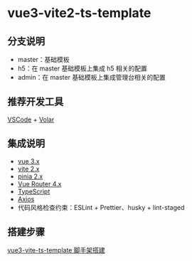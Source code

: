 # vue3-vite2-ts-template

## 分支说明

- master：基础模板
- h5：在 master 基础模板上集成 h5 相关的配置
- admin：在 master 基础模板上集成管理台相关的配置

## 推荐开发工具

[VSCode](https://code.visualstudio.com/) + [Volar](https://marketplace.visualstudio.com/items?itemName=johnsoncodehk.volar)

## 集成说明

- [vue 3.x](https://v3.cn.vuejs.org/guide/introduction.html)
- [vite 2.x](https://cn.vitejs.dev/guide/)
- [pinia 2.x](https://pinia.vuejs.org/introduction.html) 
- [Vue Router 4.x](https://next.router.vuejs.org/zh/introduction.html) 
- [TypeScript](https://www.typescriptlang.org/)
- [Axios](http://www.axios-js.com/zh-cn/docs/)
- 代码风格检查约束：ESLint + Prettier、husky + lint-staged

## 搭建步骤

[vue3-vite-ts-template 脚手架搭建](https://jizai.notion.site/vue3-vite-ts-template-7f2ee6363e2649ae996418819b9df8ea)